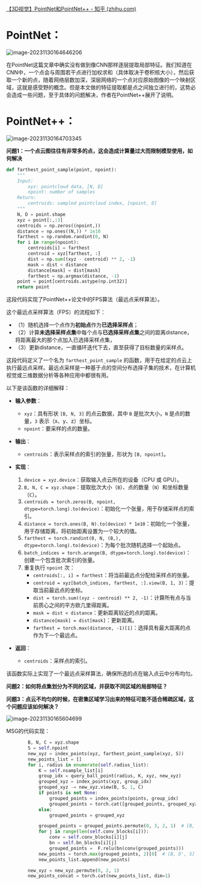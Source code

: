 [【3D视觉】PointNet和PointNet++ - 知乎 (zhihu.com)](https://zhuanlan.zhihu.com/p/336496973)

# PointNet：

![image-20231130164646206](C:\Users\ling\AppData\Roaming\Typora\typora-user-images\image-20231130164646206.png)

在PointNet这篇文章中确实没有做到像CNN那样逐层提取局部特征。我们知道在CNN中，一个点会与周围若干点进行加权求和（具体取决于卷积核大小），然后获取一个新的点，随着网络层数加深，深层网络的一个点对应原始图像的一个映射区域，这就是感受野的概念。但是本文做的特征提取都是点之间独立进行的，这势必会造成一些问题，至于具体的问题解决，作者在PointNet++展开了说明。

# PointNet++：

![image-20231130164703345](C:\Users\ling\AppData\Roaming\Typora\typora-user-images\image-20231130164703345.png)



**问题1：一个点云图往往有非常多的点，这会造成计算量过大而限制模型使用，如何解决**

```python
def farthest_point_sample(point, npoint):
    """
    Input:
        xyz: pointcloud data, [N, D]
        npoint: number of samples
    Return:
        centroids: sampled pointcloud index, [npoint, D]
    """
    N, D = point.shape
    xyz = point[:,:3]
    centroids = np.zeros((npoint,))
    distance = np.ones((N,)) * 1e10
    farthest = np.random.randint(0, N)
    for i in range(npoint):
        centroids[i] = farthest
        centroid = xyz[farthest, :]
        dist = np.sum((xyz - centroid) ** 2, -1)
        mask = dist < distance
        distance[mask] = dist[mask]
        farthest = np.argmax(distance, -1)
    point = point[centroids.astype(np.int32)]
    return point
```

这段代码实现了PointNet++论文中的FPS算法（最远点采样算法）。

这个最远点采样算法（FPS）的流程如下：

- （1）随机选择一个点作为**初始点**作为**已选择采样点**；
- （2）计算**未选择采样点集**中每个点与**已选择采样点集**之间的距离distance，将距离最大的那个点加入已选择采样点集，
- （3）更新distance，一直循环迭代下去，直至获得了目标数量的采样点。

这段代码定义了一个名为 `farthest_point_sample` 的函数，用于在给定的点云上执行最远点采样。最远点采样是一种基于点的空间分布选择子集的技术，在计算机视觉或三维数据分析等各种应用中都很有用。

以下是该函数的详细解释：

- **输入参数**：
  - `xyz`：具有形状 `[B, N, 3]` 的点云数据，其中 `B` 是批次大小，`N` 是点的数量，`3` 表示（x、y、z）坐标。
  - `npoint`：要采样的点的数量。

- **输出**：
  - `centroids`：表示采样点的索引的张量，形状为 `[B, npoint]`。

- **实现**：
  1. `device = xyz.device`：获取输入点云所在的设备（CPU 或 GPU）。
  2. `B, N, C = xyz.shape`：提取批次大小（`B`）、点的数量（`N`）和坐标数量（`C`）。
  3. `centroids = torch.zeros(B, npoint, dtype=torch.long).to(device)`：初始化一个张量，用于存储采样点的索引。
  4. `distance = torch.ones(B, N).to(device) * 1e10`：初始化一个张量，用于存储距离，将初始距离设置为一个较大的值。
  5. `farthest = torch.randint(0, N, (B,), dtype=torch.long).to(device)`：为每个批次随机选择一个起始点。
  6. `batch_indices = torch.arange(B, dtype=torch.long).to(device)`：创建一个包含批次索引的张量。
  7. 重复执行 `npoint` 次：
     - `centroids[:, i] = farthest`：将当前最远点分配给采样点的张量。
     - `centroid = xyz[batch_indices, farthest, :].view(B, 1, 3)`：提取当前最远点的坐标。
     - `dist = torch.sum((xyz - centroid) ** 2, -1)`：计算所有点与当前质心之间的平方欧几里得距离。
     - `mask = dist < distance`：更新距离较近的点的距离。
     - `distance[mask] = dist[mask]`：更新距离。
     - `farthest = torch.max(distance, -1)[1]`：选择具有最大距离的点作为下一个最远点。

- **返回**：
  - `centroids`：采样点的索引。

该函数实际上实现了一个最远点采样算法，确保所选的点在输入点云中分布均匀。

**问题2：如何将点集划分为不同的区域，并获取不同区域的局部特征？**

**问题3：点云不均匀的时候，在密集区域学习出来的特征可能不适合稀疏区域，这个问题应该如何解决？**

![image-20231130165604699](C:\Users\ling\AppData\Roaming\Typora\typora-user-images\image-20231130165604699.png)

MSG的代码实现：

```python
        B, N, C = xyz.shape
        S = self.npoint
        new_xyz = index_points(xyz, farthest_point_sample(xyz, S))
        new_points_list = []
        for i, radius in enumerate(self.radius_list):
            K = self.nsample_list[i]
            group_idx = query_ball_point(radius, K, xyz, new_xyz)
            grouped_xyz = index_points(xyz, group_idx)
            grouped_xyz -= new_xyz.view(B, S, 1, C)
            if points is not None:
                grouped_points = index_points(points, group_idx)
                grouped_points = torch.cat([grouped_points, grouped_xyz], dim=-1)
            else:
                grouped_points = grouped_xyz

            grouped_points = grouped_points.permute(0, 3, 2, 1)  # [B, D, K, S]
            for j in range(len(self.conv_blocks[i])):
                conv = self.conv_blocks[i][j]
                bn = self.bn_blocks[i][j]
                grouped_points =  F.relu(bn(conv(grouped_points)))
            new_points = torch.max(grouped_points, 2)[0]  # [B, D', S]
            new_points_list.append(new_points)

        new_xyz = new_xyz.permute(0, 2, 1)
        new_points_concat = torch.cat(new_points_list, dim=1)
```

